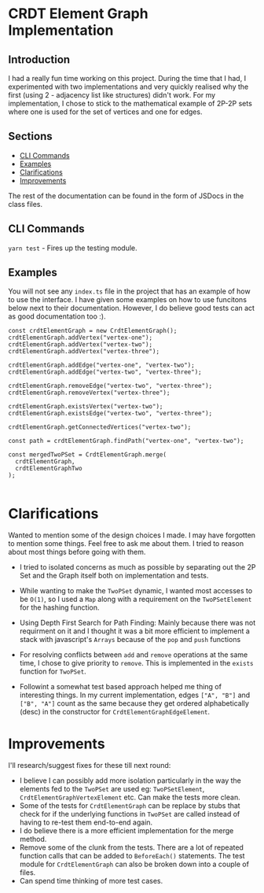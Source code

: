 # CRDT Element Graph Implementation

## Introduction

I had a really fun time working on this project. During the time that I had, I experimented with two implementations and very quickly realised why the first (using 2 - adjacency list like structures) didn't work. For my implementation, I chose to stick to the mathematical example of 2P-2P sets where one is used for the set of vertices and one for edges.

## Sections

- [CLI Commands](#cli-commands)
- [Examples](#examples)
- [Clarifications](#clarifications)
- [Improvements](#improvements)

The rest of the documentation can be found in the form of JSDocs in the class files.

## CLI Commands

`yarn test` - Fires up the testing module.

## Examples

You will not see any `index.ts` file in the project that has an example of how to use the interface. I have given some examples on how to use funcitons below next to their documentation. However, I do believe good tests can act as good documentation too :).

```
const crdtElementGraph = new CrdtElementGraph();
crdtElementGraph.addVertex("vertex-one");
crdtElementGraph.addVertex("vertex-two");
crdtElementGraph.addVertex("vertex-three");

crdtElementGraph.addEdge("vertex-one", "vertex-two");
crdtElementGraph.addEdge("vertex-two", "vertex-three");

crdtElementGraph.removeEdge("vertex-two", "vertex-three");
crdtElementGraph.removeVertex("vertex-three");

crdtElementGraph.existsVertex("vertex-two");
crdtElementGraph.existsEdge("vertex-two", "vertex-three");

crdtElementGraph.getConnectedVertices("vertex-two");

const path = crdtElementGraph.findPath("vertex-one", "vertex-two");

const mergedTwoPSet = CrdtElementGraph.merge(
  crdtElementGraph,
  crdtElementGraphTwo
);


```

# Clarifications

Wanted to mention some of the design choices I made. I may have forgotten to mention some things. Feel free to ask me about them. I tried to reason about most things before going with them.

- I tried to isolated concerns as much as possible by separating out the 2P Set and the Graph itself both on implementation and tests.

- While wanting to make the `TwoPSet` dynamic, I wanted most accesses to be `O(1)`, so I used a `Map` along with a requirement on the `TwoPSetElement` for the hashing function.

- Using Depth First Search for Path Finding: Mainly because there was not requirment on it and I thought it was a bit more efficient to implement a stack with javascript's `Arrays` because of the `pop` and `push` functions

- For resolving conflicts between `add` and `remove` operations at the same time, I chose to give priority to `remove`. This is implemented in the `exists` function for `TwoPSet`.

- Followint a somewhat test based approach helped me thing of interesting things. In my current implementation, edges `["A", "B"]` and `["B", "A"]` count as the same because they get ordered alphabetically (desc) in the constructor for `CrdtElementGraphEdgeElement`.

# Improvements

I'll research/suggest fixes for these till next round:

- I believe I can possibly add more isolation particularly in the way the elements fed to the `TwoPSet` are used eg: `TwoPSetElement`, `CrdtElementGraphVertexElement` etc. Can make the tests more clean.
- Some of the tests for `CrdtElementGraph` can be replace by stubs that check for if the underlying functions in `TwoPSet` are called instead of having to re-test them end-to-end again.
- I do believe there is a more efficient implementation for the merge method.
- Remove some of the clunk from the tests. There are a lot of repeated function calls that can be added to `BeforeEach()` statements. The test module for `CrdtElementGraph` can also be broken down into a couple of files.
- Can spend time thinking of more test cases.
